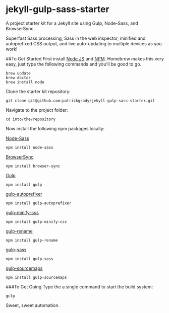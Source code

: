 # jekyll-gulp-sass-starter
A project starter kit for a Jekyll site using Gulp, Node-Sass, and BrowserSync.

Superfast Sass processing, Sass in the web inspector, minified and autoprefixed CSS output, and live auto-updating to multiple devices as you work!

##To Get Started
First install [Node JS](https://nodejs.org/) and [NPM](http://blog.npmjs.org/post/85484771375/how-to-install-npm). Homebrew makes this very easy, just type the following commands and you'll be good to go.
~~~
brew update
brew doctor
brew install node
~~~

Clone the starter kit repository:
~~~
git clone git@github.com:patrickgrady/jekyll-gulp-sass-starter.git
~~~

Navigate to the project folder:
~~~
cd into/the/repository
~~~

Now install the following npm packages locally:

[Node-Sass](https://github.com/sass/node-sass)
~~~
npm install node-sass
~~~

[BrowserSync](http://www.browsersync.io/)
~~~
npm install browser-sync
~~~

[Gulp](https://github.com/gulpjs/gulp/blob/master/docs/getting-started.md)
~~~
npm install gulp
~~~

[gulp-autoprefixer](https://www.npmjs.com/package/gulp-autoprefixer)
~~~
npm install gulp-autoprefixer
~~~

[gulp-minify-css](https://www.npmjs.com/package/gulp-minify-css)
~~~
npm install gulp-minify-css
~~~

[gulp-rename](https://www.npmjs.com/package/gulp-rename)
~~~
npm install gulp-rename
~~~

[gulp-sass](https://www.npmjs.com/package/gulp-sass)
~~~
npm install gulp-sass
~~~

[gulp-sourcemaps](https://www.npmjs.com/package/gulp-sourcemaps)
~~~
npm install gulp-sourcemaps
~~~

###To Get Going
Type the a single command to start the build system:
~~~
gulp
~~~

Sweet, sweet automation.
